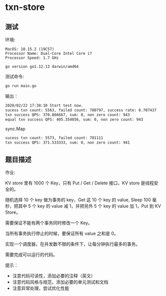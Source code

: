 # txn-store

## 测试

环境:
```
MacOS: 10.15.2 (19C57)
Processor Name:	Dual-Core Intel Core i7
Processor Speed: 1.7 GHz
  
go version go1.12.13 darwin/amd64
```

测试命令:
```bash
go run main.go
```

输出：
```bash
2020/02/22 17:38:10 Start test now.
sucess txn count: 5563, failed count: 780797, success rate: 0.707437
txn success QPS: 370.866667, sum: 0, non zero count: 943
equal txn success QPS: 405.354056, sum: 0, non zero count: 943
```


sync.Map

```bash
sucess txn count: 5573, failed count: 701111
txn success QPS: 371.533333, sum: 0, non zero count: 941
```


## 题目描述

作业:

KV store 里有 1000 个 Key，只有 Put / Get / Delete 接口，KV store 是线程安全的。

随机选择 10 个 key 做为事务的 key，Get 这 10 个 key 的 value, Sleep 100 毫秒，把其中 5 个 key 的 value 减 1，并把另外 5 个 key 的 value 加 1，Put 到 KV Store。

需要保证不能有两个事务同时修改一个 Key。

当所有事务执行停止的时候，要保证所有 value 之和是 0。

实现一个调度器，在并发数不限的条件下，让每分钟执行最多的事务。

需要完成可以运行的代码。


提示：
* 注意代码可读性，添加必要的注释（英文）
* 注意代码风格与规范，添加必要的单元测试和文档
* 注意异常处理，尝试优化性能


